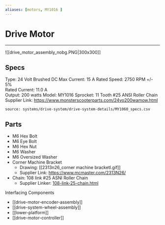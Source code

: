 ```yaml
---
aliases: [motors, MY1016 ]
---
```


# Drive Motor
---
![[drive_motor_assembly_nobg.PNG|300x300]]

## Specs
Type: 24 Volt Brushed DC
Max Current: 15 A
Rated Speed: 2750 RPM +/- 5%  
Rated Current: 11.0 A  
Output: 200 watts
Model: MY1016
Sprocket: 11 Tooth #25 ANSI Roller Chain
Supplier Link: https://www.monsterscooterparts.com/24vo200wamow.html

```csvtable
source: systems/drive-system/drive-system-details/MY1060_specs.csv
```


## Parts
- M6 Hex Bolt
- M6 Eye Bolt
- M6 Hex Nut
- M6 Washer
- M6 Oversized Washer 
- Corner Machine Bracket
	- Drawing: [[2313n26_corner machine bracketl.gif]]
	- Supplier Link: https://www.mcmaster.com/2313N26/
- Chain: 108 link #25 ASNI Roller Chain
	- Supplier Linker: [108-link-25-chain.html](https://www.monsterscooterparts.com/brands/pulse/models/street-cruiser-e/108-link-25-chain.html)


Interfacing Components
- [[drive-motor-encoder-assembly]] 
- [[drive-system-wheel-assembly]]
- [[lower-platform]]
- [[drive-motor-controller]]


